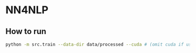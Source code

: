 # NN4NLP

## How to run
```sh
python -m src.train --data-dir data/processed --cuda # (omit cuda if using CPU)
```